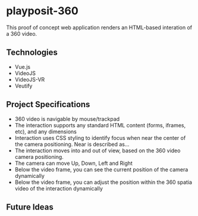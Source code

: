 # playposit-360
This proof of concept web application renders an HTML-based interation of a 360 video.

## Technologies
- Vue.js
- VideoJS
- VideoJS-VR
- Veutify


## Project Specifications
- 360 video is navigable by mouse/trackpad
- The interaction supports any standard HTML content (forms, iframes, etc), and any dimensions
- Interaction uses CSS styling to identify focus when near the center of the camera positioning. Near is described as...
- The interaction moves into and out of view, based on the 360 video camera positioning. 
- The camera can move Up, Down, Left and Right
- Below the video frame, you can see the current position of the camera dynamically
- Below the video frame, you can adjust the position within the 360 spatia video of the interaction dynamically

## Future Ideas

